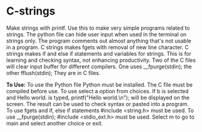 # C-strings
Make strings with printf.
Use this to make very simple programs related to strings.
The python file can hide user input when used in the terminal on strings only.
The program comments out almost anything that's not usable in a program.
C strings  makes fgets with removal of new line character.
C strings makes if and else if statements and variables for strings.
This is for learning and checking syntax, not enhancing productivity.
Two of the C files will clear input buffer for different compilers.
One uses __fpurge(stdin); the other fflush(stdin); They are in C files.

**To Use:**
To use the Python file Python must be installed. The C file must be compiled
before use.
To use select a option from choices. If b is selected and Hello world. is typed,
printf("Hello world.\n"); will be displayed on the screen.
The result can be used to check syntax or pasted into a program.
To use fgets and if, else if statements    #include <string.h>    must be used.
To use    __fpurge(stdin);    #include <stdio_ext.h>    must be used.
Select m to go to main and select another choice or exit.
